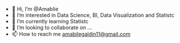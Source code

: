 - 👋 Hi, I’m @Amablie
- 👀 I’m interested in Data Science, BI, Data Visualization and Statistc
- 🌱 I’m currently learning Statistc
- 💞️ I’m looking to collaborate on ...
- 📫 How to reach me amabilegaldin11@gmail.com

<!---
Amablie/Amablie is a ✨ special ✨ repository because its `README.md` (this file) appears on your GitHub profile.
You can click the Preview link to take a look at your changes.
--->
